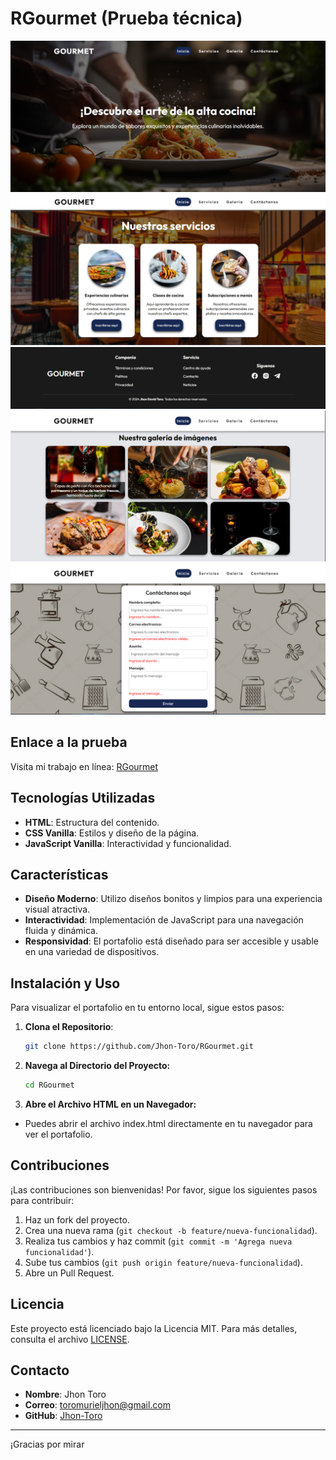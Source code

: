 # RGourmet (Prueba técnica)

![RGourmet](https://github.com/Jhon-Toro/RGourmet/blob/main/assets/img/landing.PNG) <br>
![RGourmet](https://github.com/Jhon-Toro/RGourmet/blob/main/assets/img/services.PNG) <br>
![RGourmet](https://github.com/Jhon-Toro/RGourmet/blob/main/assets/img/footer.PNG) <br>
![RGourmet](https://github.com/Jhon-Toro/RGourmet/blob/main/assets/img/Galeria.PNG) <br>
![RGourmet](https://github.com/Jhon-Toro/RGourmet/blob/main/assets/img/Contactanos.PNG) <br>

## Enlace a la prueba

Visita mi trabajo en línea: [RGourmet](https://jhon-toro.github.io/RGourmet/)

## Tecnologías Utilizadas

- **HTML**: Estructura del contenido.
- **CSS Vanilla**: Estilos y diseño de la página.
- **JavaScript Vanilla**: Interactividad y funcionalidad.

## Características

- **Diseño Moderno**: Utilizo diseños bonitos y limpios para una experiencia visual atractiva.
- **Interactividad**: Implementación de JavaScript para una navegación fluida y dinámica.
- **Responsividad**: El portafolio está diseñado para ser accesible y usable en una variedad de dispositivos.

## Instalación y Uso

Para visualizar el portafolio en tu entorno local, sigue estos pasos:

1. **Clona el Repositorio**:
   ```bash
   git clone https://github.com/Jhon-Toro/RGourmet.git

2. **Navega al Directorio del Proyecto:**
   ```bash
   cd RGourmet
   
3. **Abre el Archivo HTML en un Navegador:**
- Puedes abrir el archivo index.html directamente en tu navegador para ver el portafolio.


## Contribuciones

¡Las contribuciones son bienvenidas! Por favor, sigue los siguientes pasos para contribuir:

1. Haz un fork del proyecto.
2. Crea una nueva rama (`git checkout -b feature/nueva-funcionalidad`).
3. Realiza tus cambios y haz commit (`git commit -m 'Agrega nueva funcionalidad'`).
4. Sube tus cambios (`git push origin feature/nueva-funcionalidad`).
5. Abre un Pull Request.

## Licencia

Este proyecto está licenciado bajo la Licencia MIT. Para más detalles, consulta el archivo [LICENSE](LICENSE).

## Contacto

- **Nombre**: Jhon Toro
- **Correo**: toromurieljhon@gmail.com
- **GitHub**: [Jhon-Toro](https://github.com/Jhon-Toro)

---

¡Gracias por mirar
